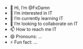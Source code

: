 - 👋 Hi, I’m @FxDamn
- 👀 I’m interested in IT
- 🌱 I’m currently learning IT
- 💞️ I’m looking to collaborate on IT
- 📫 How to reach me IT
- 😄 Pronouns: ...
- ⚡ Fun fact: ...

<!---
FxDamn/FxDamn is a ✨ special ✨ repository because its `README.md` (this file) appears on your GitHub profile.
You can click the Preview link to take a look at your changes.
--->
